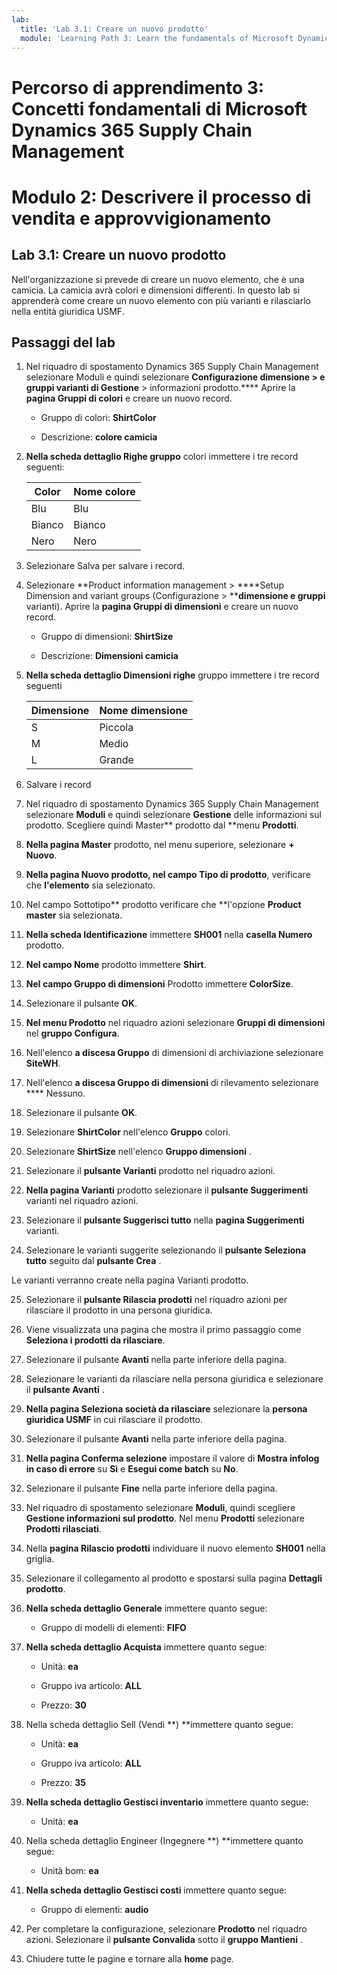 ```yaml
---
lab:
  title: 'Lab 3.1: Creare un nuovo prodotto'
  module: 'Learning Path 3: Learn the fundamentals of Microsoft Dynamics 365 Supply Chain Management'
---
```


# Percorso di apprendimento 3: Concetti fondamentali di Microsoft Dynamics 365 Supply Chain Management
# Modulo 2: Descrivere il processo di vendita e approvvigionamento

## Lab 3.1: Creare un nuovo prodotto

Nell'organizzazione si prevede di creare un nuovo elemento, che è una camicia. La camicia avrà colori e dimensioni differenti. In questo lab si apprenderà come creare un nuovo elemento con più varianti e rilasciarlo nella entità giuridica USMF.

## Passaggi del lab

1. Nel riquadro di spostamento Dynamics 365 Supply Chain Management selezionare Moduli e quindi selezionare **Configurazione dimensione > ****e gruppi** varianti di Gestione**** > informazioni prodotto.**** Aprire la **pagina Gruppi di colori** e creare un nuovo record.

    - Gruppo di colori: **ShirtColor**

    - Descrizione: **colore camicia**

2. **Nella scheda dettaglio Righe gruppo** colori immettere i tre record seguenti:

    | **Color** | **Nome colore** |
    |-----------|----------------|
    | Blu      | Blu           |
    | Bianco     | Bianco          |
    | Nero     | Nero          |


3. Selezionare Salva per salvare i record.

4. Selezionare **Product information management > ****Setup Dimension and variant groups (Configurazione > ****dimensione e gruppi** varianti). Aprire la **pagina Gruppi di dimensioni** e creare un nuovo record.

    - Gruppo di dimensioni: **ShirtSize**

    - Descrizione: **Dimensioni camicia**

5. **Nella scheda dettaglio Dimensioni righe** gruppo immettere i tre record seguenti

    | **Dimensione** | **Nome dimensione** |
    |----------|---------------|
    | S        | Piccola         |
    | M        | Medio        |
    | L        | Grande         |


6. Salvare i record

7. Nel riquadro di spostamento Dynamics 365 Supply Chain Management selezionare **Moduli** e quindi selezionare **Gestione** delle informazioni sul prodotto. Scegliere quindi Master** prodotto dal **menu **Prodotti**.

8. **Nella pagina Master** prodotto, nel menu superiore, selezionare **+ Nuovo**.

9. **Nella pagina Nuovo prodotto, nel **campo Tipo di** prodotto**, verificare che **l'elemento** sia selezionato.

10. Nel campo Sottotipo** prodotto verificare che **l'opzione **Product** **master** sia selezionata.

11. **Nella scheda Identificazione** immettere **SH001** nella **casella Numero** prodotto.

12. **Nel campo Nome** prodotto immettere **Shirt**.

13. **Nel campo Gruppo di dimensioni** Prodotto immettere **ColorSize**.

14. Selezionare il pulsante **OK**.

15. **Nel menu Prodotto** nel riquadro azioni selezionare **Gruppi di dimensioni** nel **gruppo Configura**.

16. Nell'elenco **a discesa Gruppo** di dimensioni di archiviazione selezionare **SiteWH**.

17. Nell'elenco **a discesa Gruppo di dimensioni** di rilevamento selezionare **** Nessuno.

18. Selezionare il pulsante **OK**.

19. Selezionare **ShirtColor** nell'elenco **Gruppo** colori.

20. Selezionare **ShirtSize** nell'elenco **Gruppo dimensioni** .

21. Selezionare il **pulsante Varianti** prodotto nel riquadro azioni.

22. **Nella pagina Varianti** prodotto selezionare il **pulsante Suggerimenti** varianti nel riquadro azioni.

23. Selezionare il **pulsante Suggerisci tutto** nella **pagina Suggerimenti** varianti.

24. Selezionare le varianti suggerite selezionando il **pulsante Seleziona tutto** seguito dal **pulsante Crea** .

Le varianti verranno create nella pagina Varianti prodotto.

25. Selezionare il **pulsante Rilascia prodotti** nel riquadro azioni per rilasciare il prodotto in una persona giuridica.

26. Viene visualizzata una pagina che mostra il primo passaggio come **Seleziona i prodotti da rilasciare**.

27. Selezionare il pulsante **Avanti** nella parte inferiore della pagina.

28. Selezionare le varianti da rilasciare nella persona giuridica e selezionare il **pulsante Avanti** .

29. **Nella pagina Seleziona società da rilasciare** selezionare la **persona giuridica USMF** in cui rilasciare il prodotto.

30. Selezionare il pulsante **Avanti** nella parte inferiore della pagina.

31. **Nella pagina Conferma selezione** impostare il valore di **Mostra infolog in caso di errore** su **Sì** e **Esegui come batch** su **No**.

32. Selezionare il pulsante **Fine** nella parte inferiore della pagina.

16. Nel riquadro di spostamento selezionare **Moduli**, quindi scegliere **Gestione informazioni sul prodotto**. Nel menu **Prodotti** selezionare **Prodotti rilasciati**.

33. Nella **pagina Rilascio prodotti** individuare il nuovo elemento **SH001** nella griglia.

34. Selezionare il collegamento al prodotto e spostarsi sulla pagina **Dettagli prodotto**.

35. **Nella scheda dettaglio Generale** immettere quanto segue:

    - Gruppo di modelli di elementi: **FIFO**

36. **Nella scheda dettaglio Acquista** immettere quanto segue:

    - Unità: **ea**

    - Gruppo iva articolo: **ALL**

    - Prezzo: **30**

37. Nella scheda dettaglio Sell (Vendi **) **immettere quanto segue:

    - Unità: **ea**

    - Gruppo iva articolo: **ALL**

    - Prezzo: **35**

38. **Nella scheda dettaglio Gestisci inventario** immettere quanto segue:

    - Unità: **ea**

39. Nella scheda dettaglio Engineer (Ingegnere **) **immettere quanto segue:

    - Unità bom: **ea**

40. **Nella scheda dettaglio Gestisci costi** immettere quanto segue:

    - Gruppo di elementi: **audio**

41. Per completare la configurazione, selezionare **Prodotto** nel riquadro azioni. Selezionare il **pulsante Convalida** sotto il **gruppo Mantieni** .

42. Chiudere tutte le pagine e tornare alla **home** page.

 
